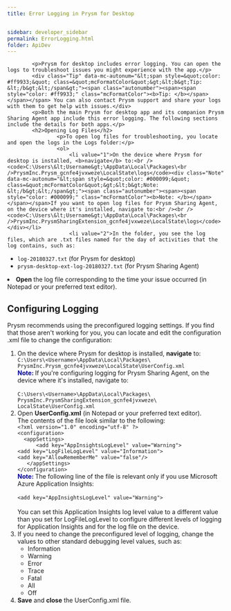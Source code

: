 ```yaml
---
title: Error Logging in Prysm for Desktop


sidebar: developer_sidebar
permalink: ErrorLogging.html
folder: ApiDev
---
```

<html><body>
				   
			
			<p>Prysm for desktop includes error logging. You can open the logs to troubleshoot issues you might experience with the app.</p>
			<div class="Tip" data-mc-autonum="&lt;span style=&quot;color: #ff9933;&quot; class=&quot;mcFormatColor&quot;&gt;&lt;b&gt;Tip: &lt;/b&gt;&lt;/span&gt;"><span class="autonumber"><span><span style="color: #ff9933;" class="mcFormatColor"><b>Tip: </b></span></span></span> You can also contact Prysm support and share your logs with them to get help with issues.</div>
			<p>Both the main Prysm for desktop app and its companion Prysm Sharing Agent app include this error logging. The following sections include the details for both apps.</p>
			<h2>Opening Log Files</h2>
					<p>To open log files for troubleshooting, you locate and open the logs in the Logs folder:</p>
					<ol>
						<li value="1">On the device where Prysm for desktop is installed, <b>navigate</b> to:<br /><code>C:\Users\&lt;Username&gt;\AppData\Local\Packages\<br />PrysmInc.Prysm_gcnfe4jvxweze\LocalState\logs</code><div class="Note" data-mc-autonum="&lt;span style=&quot;color: #000099;&quot; class=&quot;mcFormatColor&quot;&gt;&lt;b&gt;Note: &lt;/b&gt;&lt;/span&gt;"><span class="autonumber"><span><span style="color: #000099;" class="mcFormatColor"><b>Note: </b></span></span></span>If you want to open log files for Prysm Sharing Agent, on the device where it's installed, navigate to:<br /><br /><code>C:\Users\&lt;Username&gt;\AppData\Local\Packages\<br />PrysmInc.PrysmSharingExtension_gcnfe4jvxweze\LocalState\logs</code></div></li>
						<li value="2">In the folder, you see the log files, which are .txt files named for the day of activities that the log contains, such as:
<ul><li><code>log-20180327.txt</code> (for Prysm for desktop)</li><li><code>prysm-desktop-ext-log-20180327.txt</code> (for Prysm Sharing Agent)</li></ul></li>
						<li value="3"><b>Open</b> the log file corresponding to the time your issue occurred (in Notepad or your preferred text editor).</li>
					</ol>
				</div>
			</div>
			<h2>Configuring Logging</h2>
					<p>Prysm recommends using the preconfigured logging settings. If you find that those aren't working for you, you can locate and edit the configuration .xml file to change the configuration: </p>
					<ol>
						<li value="1">On the device where Prysm for desktop is installed, <b>navigate</b> to:<br /><code>C:\Users\&lt;Username&gt;\AppData\Local\Packages\<br />PrysmInc.Prysm_gcnfe4jvxweze\LocalState\UserConfig.xml</code><br /><div class="Note" data-mc-autonum="&lt;span style=&quot;color: #000099;&quot; class=&quot;mcFormatColor&quot;&gt;&lt;b&gt;Note: &lt;/b&gt;&lt;/span&gt;"><span class="autonumber"><span><span style="color: #000099;" class="mcFormatColor"><b>Note: </b></span></span></span>If you're configuring logging for Prysm Sharing Agent, on the device where it's installed, navigate to:<br /><br /><code>C:\Users\&lt;Username&gt;\AppData\Local\Packages\<br />PrysmInc.PrysmSharingExtension_gcnfe4jvxweze\<br />LocalState\UserConfig.xml</code></div></li>
						<li value="2">Open <b>UserConfig.xml</b> (in Notepad or your preferred text editor).<br />The contents of the file look similar to the following:<br /><code>&lt;?xml version="1.0" encoding="utf-8" ?&gt;<br />&lt;configuration&gt;<br />  &lt;appSettings&gt;<br />      &lt;add key="AppInsightsLogLevel" value="Warning"&gt;<br />&lt;add key="LogFileLogLevel" value="Information"&gt;<br />&lt;add key="AllowRememberMe" value="false"/&gt;<br />   &lt;/appSettings&gt;<br />&lt;/configuration&gt;</code><br /><div class="Note" data-mc-autonum="&lt;span style=&quot;color: #000099;&quot; class=&quot;mcFormatColor&quot;&gt;&lt;b&gt;Note: &lt;/b&gt;&lt;/span&gt;"><span class="autonumber"><span><span style="color: #000099;" class="mcFormatColor"><b>Note: </b></span></span></span>The following line of the file is relevant only if you use Microsoft Azure Application Insights:<br /><br /><code>&lt;add key="AppInsightsLogLevel" value="Warning"&gt;<br /></code><br />You can set this Application Insights log level value to a different value than you set for LogFileLogLevel to configure different levels of logging for Application Insights and for the log file on the device.</div></li>
						<li value="3">If you need to change the preconfigured level of logging, change the values to other standard debugging level values, such as:
<ul><li>Information</li><li>Warning</li><li>Error</li><li>Trace</li><li>Fatal</li><li>All</li><li>Off</li></ul></li>
						<li value="4"><b>Save</b> and <b>close</b> the UserConfig.xml file.</li>
					</ol>

</body></html>
				
